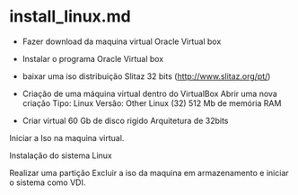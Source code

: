 # install_linux.md

- Fazer download da maquina virtual Oracle Virtual box
- Instalar o programa Oracle Virtual box

- baixar uma iso  distribuição Slitaz 32 bits (http://www.slitaz.org/pt/)

- Criação de uma máquina virtual dentro do VirtualBox
Abrir uma nova criação 
Tipo: Linux
Versão: Other Linux (32)
512 Mb de memória RAM

- Criar virtual 
60 Gb de disco rigido 
Arquitetura de 32bits 

Iniciar a Iso na maquina virtual.

Instalação do sistema Linux

Realizar uma partição 
Excluir a iso da maquina em armazenamento e iniciar o sistema como VDI.




